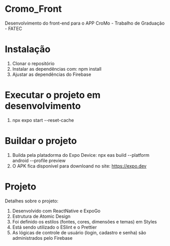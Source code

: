 # Cromo_Front
Desenvolvimento do front-end para o APP CroMo - Trabalho de Graduação - FATEC

# Instalação
1. Clonar o repositório
2. Instalar as dependências com: npm install
3. Ajustar as dependências do Firebase

# Executar o projeto em desenvolvimento
1. npx expo start --reset-cache

# Buildar o projeto
1. Builda pela platadorma do Expo Device: npx eas build --platform android --profile preview
2. O APK fica disponível para downloand no site: https://expo.dev

# Projeto
Detalhes sobre o projeto:
1. Desenvolvido com ReactNative e ExpoGo
2. Estrutura de Atomic Design
3. Foi definido os estilos (fontes, cores, dimensões e temas) em Styles
4. Está sendo utilizado o ESlint e o Prettier
5. As lógicas de controle de usuário (login, cadastro e senha) são administrados pelo Firebase